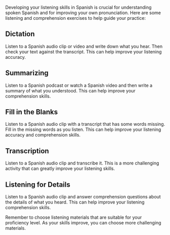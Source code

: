 Developing your listening skills in Spanish is crucial for understanding spoken Spanish and for improving your own pronunciation. Here are some listening and comprehension exercises to help guide your practice:

## Dictation
Listen to a Spanish audio clip or video and write down what you hear. Then check your text against the transcript. This can help improve your listening accuracy.

## Summarizing
Listen to a Spanish podcast or watch a Spanish video and then write a summary of what you understood. This can help improve your comprehension skills.

## Fill in the Blanks
Listen to a Spanish audio clip with a transcript that has some words missing. Fill in the missing words as you listen. This can help improve your listening accuracy and comprehension skills.

## Transcription
Listen to a Spanish audio clip and transcribe it. This is a more challenging activity that can greatly improve your listening skills.

## Listening for Details
Listen to a Spanish audio clip and answer comprehension questions about the details of what you heard. This can help improve your listening comprehension skills.

Remember to choose listening materials that are suitable for your proficiency level. As your skills improve, you can choose more challenging materials.
